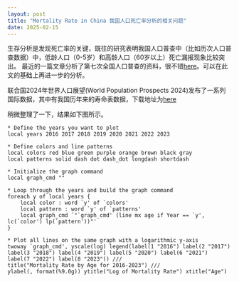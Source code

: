 ```yaml
---
layout: post
title: "Mortality Rate in China 我国人口死亡率分析的相关问题"
date: 2025-02-15
---
```


生存分析是发现死亡率的关键，既往的研究表明我国人口普查中（比如历次人口普查数据）中，低龄人口（0-5岁）和高龄人口（60岁以上）死亡漏报现象比较突出。
最近的一篇文章分析了第七次全国人口普查的资料，很不错[here](/documents/第七次人口普查数据死亡水平估计.pdf)。可以在此文的基础上再进一步的分析。

联合国2024年世界人口展望(World Population Prospects 2024)发布了一系列国际数据，其中有我国历年来的寿命表数据，下载地址为[here](https://population.un.org/wpp/downloads?folder=Standard%20Projections&group=CSV%20format)


稍微整理了一下，结果如下图所示。

```{Stata}
* Define the years you want to plot
local years 2016 2017 2018 2019 2020 2021 2022 2023

* Define colors and line patterns
local colors red blue green purple orange brown black gray
local patterns solid dash dot dash_dot longdash shortdash

* Initialize the graph command
local graph_cmd ""

* Loop through the years and build the graph command
foreach y of local years {
    local color : word `y' of `colors'
    local pattern : word `y' of `patterns'
    local graph_cmd `"`graph_cmd' (line mx age if Year == `y', lc(`color') lp(`pattern'))"'
}

* Plot all lines on the same graph with a logarithmic y-axis
twoway `graph_cmd', yscale(log) legend(label(1 "2016") label(2 "2017") label(3 "2018") label(4 "2019") label(5 "2020") label(6 "2021") label(7 "2022") label(8 "2023")) ///
title("Mortality Rate by Age for 2016-2023") ///
ylabel(, format(%9.0g)) ytitle("Log of Mortality Rate") xtitle("Age")
```
